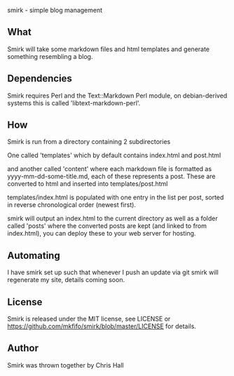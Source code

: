 smirk - simple blog management

What
----
Smirk will take some markdown files and html templates and generate something resembling a blog.

Dependencies
------------
Smirk requires Perl and the Text::Markdown Perl module, on debian-derived systems this is called 'libtext-markdown-perl'.

How
---
Smirk is run from a directory containing 2 subdirectories

One called 'templates' which by default contains index.html and post.html

and another called 'content' where each markdown file is formatted as yyyy-mm-dd-some-title.md,
each of these represents a post. These are converted to html and inserted into templates/post.html

templates/index.html is populated with one entry in the list per post, sorted in reverse chronological
order (newest first).

smirk will output an index.html to the current directory as well as a folder called 'posts' where the
converted posts are kept (and linked to from index.html), you can deploy these to your web server for
hosting.

Automating
-----------
I have smirk set up such that whenever I push an update via git smirk will regenerate my site,
details coming soon.

License
-------
Smirk is released under the MIT license, see LICENSE or https://github.com/mkfifo/smirk/blob/master/LICENSE for details.


Author
------
Smirk was thrown together by Chris Hall <followingthepath at gmail d0t com>

